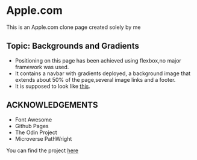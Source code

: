 # Apple.com

This is an Apple.com clone page created solely by me

## Topic: Backgrounds and Gradients
* Positioning on this page has been achieved using flexbox,no major framework was used.
* It contains a navbar with gradients deployed, a background image that extends about 50% of the page,several image links and a footer.
* It is supposed to look like [this](https://web.archive.org/web/20140301004610/http://www.apple.com/).

## ACKNOWLEDGEMENTS
* Font Awesome
* Github Pages
* The Odin Project
* Microverse PathWright


You can find the project [here](https://tripple-a.github.io/Apple.com/)
